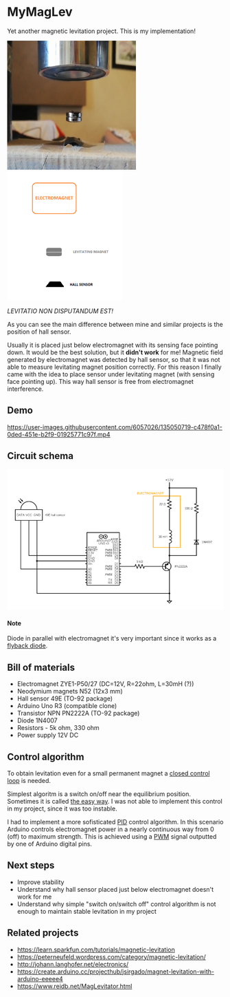 # MyMagLev
Yet another magnetic levitation project. This is my implementation!

<img src="/doc/demo-image.png" width="300" height="300"/><img src="/doc/hall-sensor-position.png" height="300" />

<i>LEVITATIO NON DISPUTANDUM EST!</i>

As you can see the main difference between mine and similar projects is the position of hall sensor. 

Usually it is placed just below electromagnet  with its sensing face pointing down.
It would be the best solution, but it **didn't work** for me!
Magnetic field generated by electromagnet was detected by hall sensor, so that it was not able to measure levitating magnet position correctly.
For this reason I finally came with the idea to place sensor under levitating magnet (with sensing face pointing up). This way hall sensor 
is free from electromagnet interference.

## Demo
https://user-images.githubusercontent.com/6057026/135050719-c478f0a1-0ded-451e-b2f9-01925771c97f.mp4

## Circuit schema
<img src="/doc/circuit.png" width="800" />

#### Note 
Diode in parallel with electromagnet it's very important since it works as a [flyback diode](https://en.wikipedia.org/wiki/Flyback_diode).

## Bill of materials
* Electromagnet ZYE1-P50/27 (DC=12V, R=22ohm, L=30mH (?))
* Neodymium magnets N52 (12x3 mm)
* Hall sensor 49E (TO-92 package)
* Arduino Uno R3 (compatible clone)
* Transistor NPN PN2222A (TO-92 package)
* Diode 1N4007
* Resistors - 5k ohm, 330 ohm 
* Power supply 12V DC

## Control algorithm
To obtain levitation even for a small permanent magnet a [closed control loop](https://en.wikipedia.org/wiki/Control_theory#Open-loop_and_closed-loop_(feedback)_control) is needed.

Simplest algoritm is a switch on/off near the equilibrium position. Sometimes it is called [the easy way](https://create.arduino.cc/projecthub/jsirgado/magnet-levitation-with-arduino-eeeee4#code).
I was not able to implement this control in my project, since it was too instable.

I had to implement a more sofisticated [PID](https://en.wikipedia.org/wiki/Control_theory#PID_feedback_control) control algorithm.
In this scenario Arduino controls electromagnet power in a nearly continuous way from 0 (off) to maximum strength. This is achieved using a [PWM](https://en.wikipedia.org/wiki/Pulse-width_modulation) signal outputted by one of Arduino digital pins.

## Next steps
* Improve stability
* Understand why hall sensor placed just below electromagnet doesn't work for me
* Understand why simple "switch on/switch off" control algorithm is not enough to maintain stable levitation in my project

## Related projects
* https://learn.sparkfun.com/tutorials/magnetic-levitation
* https://peterneufeld.wordpress.com/category/magnetic-levitation/
* http://johann.langhofer.net/electronics/
* https://create.arduino.cc/projecthub/jsirgado/magnet-levitation-with-arduino-eeeee4
* https://www.reidb.net/MagLevitator.html
